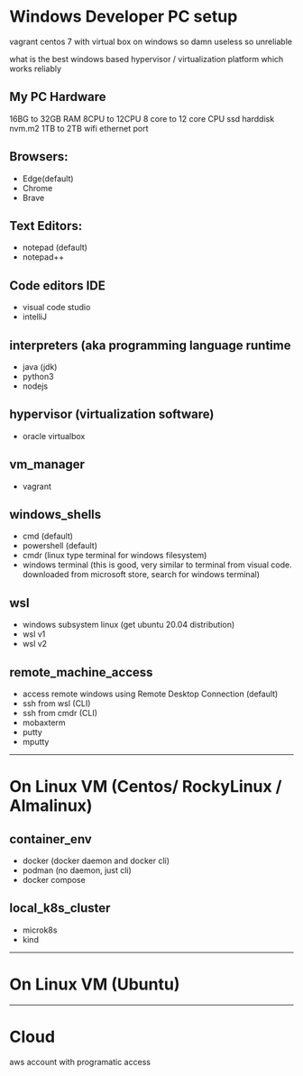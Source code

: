 # Windows Developer PC setup

vagrant centos 7 with virtual box on windows so damn useless so unreliable

what is the best windows based hypervisor / virtualization platform which works reliably

## My PC Hardware
16BG to 32GB  RAM
8CPU to 12CPU 8 core to 12 core CPU 
ssd harddisk nvm.m2 1TB to 2TB
wifi
ethernet port

## Browsers: 
  - Edge(default)
  - Chrome
  - Brave
## Text Editors: 
  - notepad (default)
  - notepad++
## Code editors IDE
  - visual code studio
  - intelliJ
## interpreters (aka programming language runtime
  - java (jdk)
  - python3
  - nodejs
## hypervisor (virtualization software)
  - oracle virtualbox
## vm_manager
  - vagrant
## windows_shells
  - cmd (default)
  - powershell (default)
  - cmdr (linux type terminal for windows filesystem)
  - windows terminal (this is good, very similar to terminal from visual code. downloaded from microsoft store, search for windows terminal)

## wsl
  - windows subsystem linux (get ubuntu 20.04 distribution)
  - wsl v1
  - wsl v2

## remote_machine_access
  - access remote windows using Remote Desktop Connection (default)
  - ssh from wsl  (CLI)
  - ssh from cmdr (CLI)
  - mobaxterm
  - putty
  - mputty

----
# On Linux VM  (Centos/ RockyLinux / Almalinux)

## container_env
  - docker (docker daemon and docker cli)
  - podman (no daemon, just cli)
  - docker compose
  
## local_k8s_cluster
  - microk8s
  - kind


----
# On Linux VM (Ubuntu)



----
# Cloud

aws account with programatic access
